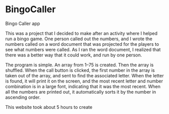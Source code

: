 # BingoCaller
Bingo Caller app

This was a project that I decided to make after an activity where I helped run a bingo game. One person called out the numbers, and I wrote the numbers called on a word document that was projected for the players to see what numbers were called. As I ran the word document, I realized that there was a better way that it could work, and run by one person.


The program is simple. An array from 1–75 is created. Then the array is shuffled. When the call button is clicked, the first number in the array is taken out of the array, and sent to find the associated letter. When the letter is found, it will print it on the screen, and the most recent letter and number combination is in a large font, indicating that it was the most recent. When all the numbers are printed out, it automatically sorts it by the number in ascending order.

This website took about 5 hours to create
